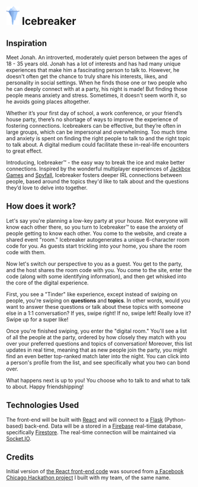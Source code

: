 # <img src="./client/src/assets/iceberg3.png" height="50px" /> Icebreaker

## Inspiration

Meet Jonah. An introverted, moderately quiet person between the ages of 18 - 35 years old. Jonah has a lot of interests and has had many unique experiences that make him a fascinating person to talk to. However, he doesn't often get the chance to truly share his interests, likes, and personality in social settings. When he finds those one or two people who he can deeply connect with at a party, his night is made! But finding those people means anxiety and stress. Sometimes, it doesn't seem worth it, so he avoids going places altogether.

Whether it’s your first day of school, a work conference, or your friend’s house party, there’s no shortage of ways to improve the experience of fostering connections. Icebreakers can be effective, but they’re often in large groups, which can be impersonal and overwhelming. Too much time and anxiety is spent on finding the right people to talk to and the right topic to talk about. A digital medium could facilitate these in-real-life encounters to great effect.

Introducing, Icebreaker™ - the easy way to break the ice and make better connections. Inspired by the wonderful multiplayer experiences of [Jackbox Games](https://jackboxgames.com/) and [Spyfall](https://spyfall.crabhat.com/), Icebreaker fosters deeper IRL connections between people, based around the topics they'd like to talk about and the questions they’d love to delve into together.

## How does it work?

Let's say you're planning a low-key party at your house. Not everyone will know each other there, so you turn to Icebreaker™ to ease the anxiety of people getting to know each other. You come to the website, and create a shared event "room." Icebreaker autogenerates a unique 6-character room code for you. As guests start trickling into your home, you share the room code with them.

Now let's switch our perspective to you as a guest. You get to the party, and the host shares the room code with you. You come to the site, enter the code (along with some identifying information), and then get whisked into the core of the digital experience.

First, you see a "Tinder" like experience, except instead of swiping on people, you're swiping on **questions** and **topics**. In other words, would you want to answer these questions or talk about these topics with someone else in a 1:1 conversation? If yes, swipe right! If no, swipe left! Really love it? Swipe up for a super like!

Once you're finished swiping, you enter the "digital room." You'll see a list of all the people at the party, ordered by how closely they match with you over your preferred questions and topics of conversation! Moreover, this list updates in real time, meaning that as new people join the party, you might find an even better top-ranked match later into the night. You can click into a person's profile from the list, and see specifically what you two can bond over.

What happens next is up to you! You choose who to talk to and what to talk to about. Happy friendshipping!

## Technologies Used

The front-end will be built with [React](https://reactjs.org/) and will connect to a [Flask](https://flask.palletsprojects.com/en/1.1.x/) (Python-based) back-end. Data will be a stored in a [Firebase](https://firebase.google.com/) real-time database, specifically [Firestore](https://firebase.google.com/docs/firestore). The real-time connection will be maintained via [Socket.IO](https://socket.io/).

## Credits

Initial version of [the React front-end code](https://github.com/acesetmatch/Icebreaker) was sourced from [a Facebook Chicago Hackathon project](https://devpost.com/software/icebreaker-vi5yo8) I built with my team, of the same name.

